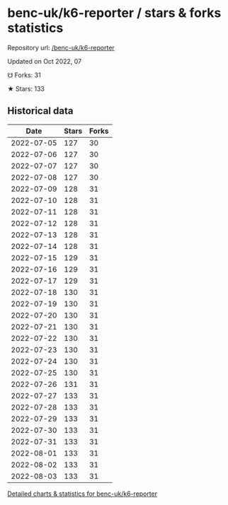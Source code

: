 # benc-uk/k6-reporter / stars & forks statistics

Repository url: [/benc-uk/k6-reporter](https://github.com/benc-uk/k6-reporter)

Updated on Oct 2022, 07

☋ Forks: 31

★ Stars: 133

## Historical data
| Date | Stars | Forks |
|------|-------|-------|
| 2022-07-05 | 127 | 30 | 
| 2022-07-06 | 127 | 30 | 
| 2022-07-07 | 127 | 30 | 
| 2022-07-08 | 127 | 30 | 
| 2022-07-09 | 128 | 31 | 
| 2022-07-10 | 128 | 31 | 
| 2022-07-11 | 128 | 31 | 
| 2022-07-12 | 128 | 31 | 
| 2022-07-13 | 128 | 31 | 
| 2022-07-14 | 128 | 31 | 
| 2022-07-15 | 129 | 31 | 
| 2022-07-16 | 129 | 31 | 
| 2022-07-17 | 129 | 31 | 
| 2022-07-18 | 130 | 31 | 
| 2022-07-19 | 130 | 31 | 
| 2022-07-20 | 130 | 31 | 
| 2022-07-21 | 130 | 31 | 
| 2022-07-22 | 130 | 31 | 
| 2022-07-23 | 130 | 31 | 
| 2022-07-24 | 130 | 31 | 
| 2022-07-25 | 130 | 31 | 
| 2022-07-26 | 131 | 31 | 
| 2022-07-27 | 133 | 31 | 
| 2022-07-28 | 133 | 31 | 
| 2022-07-29 | 133 | 31 | 
| 2022-07-30 | 133 | 31 | 
| 2022-07-31 | 133 | 31 | 
| 2022-08-01 | 133 | 31 | 
| 2022-08-02 | 133 | 31 | 
| 2022-08-03 | 133 | 31 | 


[Detailed charts & statistics for benc-uk/k6-reporter](https://reviewgithub.com/rep/benc-uk/k6-reporter)
